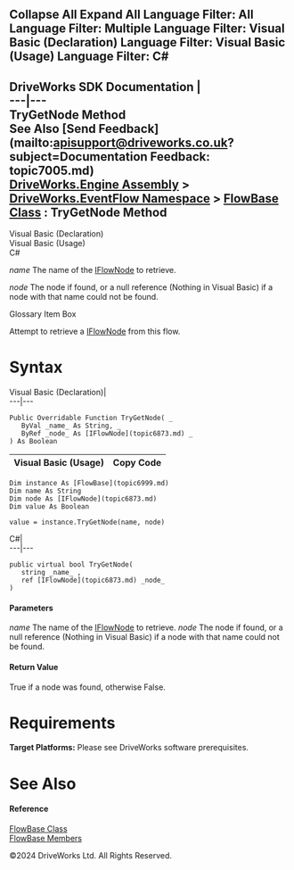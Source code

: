        

 Collapse All Expand All  Language Filter: All  Language Filter: Multiple  Language Filter: Visual Basic (Declaration) Language Filter: Visual Basic (Usage) Language Filter: C#  
---  
DriveWorks SDK Documentation  |   
---|---  
TryGetNode Method   
See Also [Send Feedback](mailto:apisupport@driveworks.co.uk?subject=Documentation Feedback: topic7005.md)  
[DriveWorks.Engine Assembly](topic2156.md) > [DriveWorks.EventFlow Namespace](topic6871.md) > [FlowBase Class](topic6999.md) : TryGetNode Method  
---  
  
Visual Basic (Declaration)    
Visual Basic (Usage)    
C# 

_name_
    The name of the [IFlowNode](topic6873.md) to retrieve.

_node_
    The node if found, or a null reference (Nothing in Visual Basic) if a node with that name could not be found.

Glossary Item Box

Attempt to retrieve a [IFlowNode](topic6873.md) from this flow. 

# Syntax

Visual Basic (Declaration)|   
---|---  
      
    
    Public Overridable Function TryGetNode( _
       ByVal _name_ As String, _
       ByRef _node_ As [IFlowNode](topic6873.md) _
    ) As Boolean  
  
Visual Basic (Usage)| Copy Code  
---|---  
      
    
    Dim instance As [FlowBase](topic6999.md)
    Dim name As String
    Dim node As [IFlowNode](topic6873.md)
    Dim value As Boolean
     
    value = instance.TryGetNode(name, node)  
  
C#|   
---|---  
      
    
    public virtual bool TryGetNode( 
       string _name_ ,
       ref [IFlowNode](topic6873.md) _node_
    )  
  
#### Parameters

 _name_
    The name of the [IFlowNode](topic6873.md) to retrieve.
_node_
    The node if found, or a null reference (Nothing in Visual Basic) if a node with that name could not be found.

#### Return Value

True if a node was found, otherwise False.

# Requirements

**Target Platforms:** Please see DriveWorks software prerequisites.

# See Also

#### Reference

[FlowBase Class](topic6999.md)   
[FlowBase Members](topic7000.md)

©2024 DriveWorks Ltd. All Rights Reserved.
